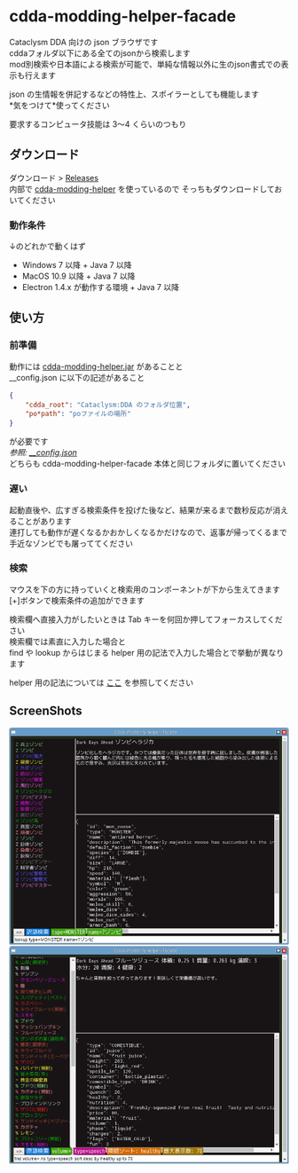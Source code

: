 
# cdda-modding-helper-facade  
Cataclysm DDA 向けの json ブラウザです  
cddaフォルダ以下にある全てのjsonから検索します  
mod別検索や日本語による検索が可能で、単純な情報以外に生のjson書式での表示も行えます  

json の生情報を併記するなどの特性上、スポイラーとしても機能します  
\*気をつけて\*使ってください   

要求するコンピュータ技能は 3〜4 くらいのつもり  

## ダウンロード
ダウンロード > [Releases](https://github.com/YueKaburagi/cdda-modding-helper-facade/releases)  
内部で [cdda-modding-helper](https://github.com/YueKaburagi/cdda-modding-helper) を使っているので
そっちもダウンロードしておいてください   

### 動作条件
↓のどれかで動くはず   
- Windows 7 以降 + Java 7 以降  
- MacOS 10.9 以降 + Java 7 以降  
- Electron 1.4.x が動作する環境 + Java 7 以降  

## 使い方
### 前準備
動作には
[cdda-modding-helper.jar](https://github.com/YueKaburagi/cdda-modding-helper)
があることと  
\_\_config.json に以下の記述があること  
```json
{
    "cdda_root": "Cataclysm:DDA のフォルダ位置",
    "po*path": "poファイルの場所"
}
```
が必要です   
*参照: [\_\_config.json](https://github.com/YueKaburagi/cdda-modding-helper/wiki/__config.json)*   
どちらも cdda-modding-helper-facade 本体と同じフォルダに置いてください  

### 遅い
起動直後や、広すぎる検索条件を投げた後など、結果が来るまで数秒反応が消えることがあります  
連打しても動作が遅くなるかおかしくなるかだけなので、返事が帰ってくるまで手近なゾンビでも屠っててください  

### 検索
マウスを下の方に持っていくと検索用のコンポーネントが下から生えてきます  
\[+\]ボタンで検索条件の追加ができます   

検索欄へ直接入力がしたいときは Tab キーを何回か押してフォーカスしてください  
検索欄では素直に入力した場合と   
find や lookup からはじまる helper 用の記法で入力した場合とで挙動が異なります  

helper 用の記法については
[ここ](https://github.com/YueKaburagi/cdda-modding-helper/wiki/Browser)
を参照してください


## ScreenShots
![ss1](screenshot/v0.1.0-prototype/ss1.png)
![ss2](screenshot/v0.1.0-prototype/ss2.png)
